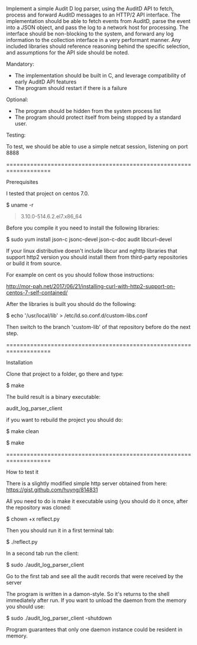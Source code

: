 Implement a simple Audit D log parser, using the AuditD API to fetch, process and forward AuditD messages to an HTTP/2 API interface.
The implementation should be able to fetch events from AuditD, parse the event into a JSON object, and pass the log to a network host for processing.
The interface should be non-blocking to the system, and forward any log information to the collection interface in a very performant manner.
Any included libraries should reference reasoning behind the specific selection, and assumptions for the API side should be noted.

Mandatory:

- The implementation should be built in C, and leverage compatibility of early AuditD API features
- The program should restart if there is a failure

Optional:

- The program should be hidden from the system process list
- The program should protect itself from being stopped by a standard user.

Testing:

To test, we should be able to use a simple netcat session, listening on port 8888

===================================================================

Prerequisites

I tested that project on centos 7.0.

$ uname -r
> 3.10.0-514.6.2.el7.x86_64


Before you compile it you need to install the following libraries:

$ sudo yum install json-c jsonc-devel json-c-doc audit libcurl-devel

If your linux distributive doesn't include libcur and nghttp libraries that support http2 version you should install them from third-party repositories or build it from source.

For example on cent os you should follow those instructions:

http://mor-pah.net/2017/06/21/installing-curl-with-http2-support-on-centos-7-self-contained/

After the libraries is built you should do the following:

$ echo '/usr/local/lib' > /etc/ld.so.conf.d/custom-libs.conf

Then switch to the branch 'custom-lib' of that repository before do the next step.


===================================================================

Installation

Clone that project to a folder, go there and type:

$ make

The build result is a binary executable:

audit_log_parser_client

if you want to rebuild the project you should do:

$ make clean

$ make

===================================================================

How to test it

There is a slightly modified simple http server obtained from here:
https://gist.github.com/huyng/814831

All you need to do is make it executable using (you should do it once,
after the repository was cloned:

$ chown +x reflect.py

Then you should run it in a first terminal tab:

$ ./reflect.py

In a second tab run the client:

$ sudo ./audit_log_parser_client

Go to the first tab and see all the audit records that were received
by the server

The program is written in a damon-style. So it's returns to the shell immediately after run.
If you want to unload the daemon from the memory you should use:


$ sudo ./audit_log_parser_client -shutdown

Program guarantees that only one daemon instance could be resident in memory.
